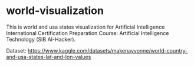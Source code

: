 # world-visualization

This is world and usa states visualization for Artificial Intelligence International Certification Preparation Course: Artificial Intelligence Technology (SIB AI-Hacker).

Dataset: https://www.kaggle.com/datasets/makenayvonne/world-country-and-usa-states-lat-and-lon-values

